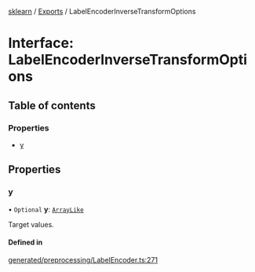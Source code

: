 [sklearn](../readme.md) / [Exports](../modules.md) / LabelEncoderInverseTransformOptions

# Interface: LabelEncoderInverseTransformOptions

## Table of contents

### Properties

- [y](LabelEncoderInverseTransformOptions.md#y)

## Properties

### y

• `Optional` **y**: [`ArrayLike`](../modules.md#arraylike)

Target values.

#### Defined in

[generated/preprocessing/LabelEncoder.ts:271](https://github.com/transitive-bullshit/scikit-learn-ts/blob/367336a/packages/sklearn/src/generated/preprocessing/LabelEncoder.ts#L271)
